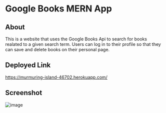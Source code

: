 # Google Books MERN App

## About
This is a website that uses the Google Books Api to search for books realated to a given search term.  Users can log in to their profile so that they can save and delete books on their personal page.

## Deployed Link
https://murmuring-island-46702.herokuapp.com/

## Screenshot
![image](https://user-images.githubusercontent.com/105765096/206322176-3637c932-092d-4530-a620-4b285114bd47.png)
